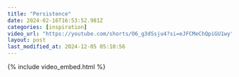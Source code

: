 ```yaml
---
title: "Persistence"
date: 2024-02-16T16:53:52.981Z
categories: [inspiration]
video_url: "https://youtube.com/shorts/O6_g3dSsju4?si=eJFCMeChQpiGU1wy"
layout: post
last_modified_at: 2024-12-05 05:10:56
---
```


{% include video_embed.html %}
